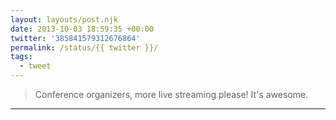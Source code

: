 ```yaml
---
layout: layouts/post.njk
date: 2013-10-03 18:59:35 +00:00
twitter: '385841579312676864'
permalink: /status/{{ twitter }}/
tags: 
  - tweet
---
```


> Conference organizers, more live streaming please! It's awesome.

---
